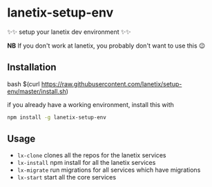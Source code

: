 lanetix-setup-env
=================
:sparkles::sparkles: setup your lanetix dev environment :sparkles::sparkles:

__NB__ If you don't work at lanetix, you probably don't want to use this :wink:

Installation
------------

bash $(curl https://raw.githubusercontent.com/lanetix/setup-env/master/install.sh)

if you already have a working environment, install this with
```bash
npm install -g lanetix-setup-env
```

Usage
-----

- `lx-clone` clones all the repos for the lanetix services
- `lx-install` npm install for all the lanetix services
- `lx-migrate` run migrations for all services which have migrations
- `lx-start` start all the core services
